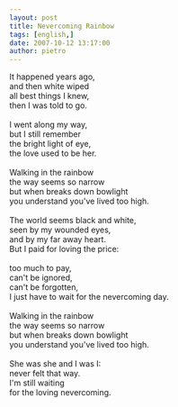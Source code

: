```yaml
---
layout: post
title: Nevercoming Rainbow
tags: [english,]
date: 2007-10-12 13:17:00
author: pietro
---
```

It happened years ago,<br/>and then white wiped<br/>all best things I knew,<br/>then I was told to go.<br/><br/>I went along my way,<br/>but I still remember<br/>the bright light of eye,<br/>the love used to be her.<br/><br/>Walking in the rainbow<br/>the way seems so narrow<br/>but when breaks down bowlight<br/>you understand you've lived too high.<br/><br/>The world seems black and white,<br/>seen by my wounded eyes,<br/>and by my far away heart.<br/>But I paid for loving the price:<br/><br/>too much to pay,<br/>can't be ignored,<br/>can't be forgotten,<br/>I just have to wait for the nevercoming day.<br/><br/>Walking in the rainbow<br/>the way seems so narrow<br/>but when breaks down bowlight<br/>you understand you've lived too high.<br/><br/>She was she and I was I:<br/>never felt that way.<br/>I'm still waiting<br/>for the loving nevercoming.
